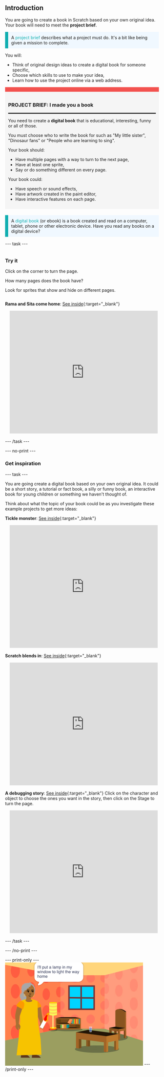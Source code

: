 ## Introduction

You are going to create a book in Scratch based on your own original idea. Your book will need to meet the **project brief**.

<p style="border-left: solid; border-width:10px; border-color: #0faeb0; background-color: aliceblue; padding: 10px;">
A <span style="color: #0faeb0">project brief</span> describes what a project must do. It's a bit like being given a mission to complete.
</p>

You will:
+ Think of original design ideas to create a digital book for someone specific,
+ Choose which skills to use to make your idea,
+ Learn how to use the project online via a web address.

<div style="border-top: 15px solid #f3524f; background-color: whitesmoke; margin-bottom: 20px; padding: 10px;">

### PROJECT BRIEF: I made you a book
<hr style="border-top: 2px solid black;">

You need to create a **digital book** that is educational, interesting, funny or all of those. 

You must choose who to write the book for such as "My little sister", "Dinosaur fans" or "People who are learning to sing".  

Your book should:
+ Have multiple pages with a way to turn to the next page,
+ Have at least one sprite,
+ Say or do something different on every page.

Your book could:
+ Have speech or sound effects,
+ Have artwork created in the paint editor,
+ Have interactive features on each page.
</div>

<p style="border-left: solid; border-width:10px; border-color: #0faeb0; background-color: aliceblue; padding: 10px;">
A <span style="color: #0faeb0">digital book</span> (or ebook) is a book created and read on a computer, tablet, phone or other electronic device. Have you read any books on a digital device?
</p>

--- task ---

<div style="display: flex; flex-wrap: wrap">
<div style="flex-basis: 200px; flex-grow: 1">

### Try it

Click on the corner to turn the page.

How many pages does the book have?

Look for sprites that show and hide on different pages.

</div>
<div>

**Rama and Sita come home**: [See inside](https://scratch.mit.edu/projects/499860786/editor){:target="_blank"}
<div class="scratch-preview" style="margin-left: 15px;">
  <iframe allowtransparency="true" width="485" height="402" src="https://scratch.mit.edu/projects/embed/499860786/?autostart=false" frameborder="0"></iframe>
</div>

</div>
</div>

--- /task ---

--- no-print ---

### Get inspiration

--- task ---

You are going create a digital book based on your own original idea. It could be a short story, a tutorial or fact book, a silly or funny book, an interactive book for young children or something we haven't thought of.

Think about what the topic of your book could be as you investigate these example projects to get more ideas:

**Tickle monster**: [See inside](https://scratch.mit.edu/projects/495865093/editor){:target="_blank"}
<div class="scratch-preview" style="margin-left: 15px;">
  <iframe allowtransparency="true" width="485" height="402" src="https://scratch.mit.edu/projects/embed/495865093/?autostart=false" frameborder="0"></iframe>
</div>

**Scratch blends in**: [See inside](https://scratch.mit.edu/projects/498968472/editor){:target="_blank"}
<div class="scratch-preview" style="margin-left: 15px;">
  <iframe allowtransparency="true" width="485" height="402" src="https://scratch.mit.edu/projects/embed/498968472/?autostart=false" frameborder="0"></iframe>
</div>

**A debugging story**: [See inside](https://scratch.mit.edu/projects/498960446/editor){:target="_blank"}
Click on the character and object to choose the ones you want in the story, then click on the Stage to turn the page.
<div class="scratch-preview" style="margin-left: 15px;">
  <iframe allowtransparency="true" width="485" height="402" src="https://scratch.mit.edu/projects/embed/498960446/?autostart=false" frameborder="0"></iframe>
</div>

--- /task ---

--- /no-print ---

--- print-only ---
![Complete project](images/showcase_static.png)
--- /print-only ---


